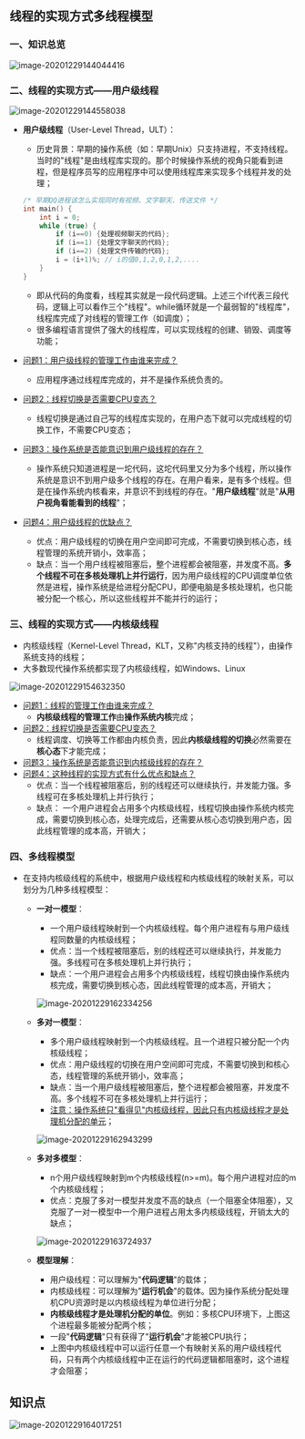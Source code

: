 ## 线程的实现方式多线程模型

### 一、知识总览

![image-20201229144044416](assets/02.06/image-20201229144044416.png)

### 二、线程的实现方式——用户级线程

![image-20201229144558038](assets/02.06/image-20201229144558038.png)

- **用户级线程**（User-Level Thread，ULT）：

  - 历史背景：早期的操作系统（如：早期Unix）只支持进程，不支持线程。当时的"线程"是由线程库实现的。那个时候操作系统的视角只能看到进程，但是程序员写的应用程序中可以使用线程库来实现多个线程并发的处理；

  ```c
  /* 早期QQ进程该怎么实现同时有视频、文字聊天、传送文件 */
  int main() {
      int i = 0;
      while (true) {
          if (i==0) {处理视频聊天的代码};
          if (i==1) {处理文字聊天的代码};
          if (i==2) {处理文件传输的代码};
          i = (i+1)%; // i的值0,1,2,0,1,2,....
      }
  }
  ```

  - 即从代码的角度看，线程其实就是一段代码逻辑。上述三个if代表三段代码，逻辑上可以看作三个"线程"。while循环就是一个最弱智的"线程库"，线程库完成了对线程的管理工作（如调度）；
  - 很多编程语言提供了强大的线程库，可以实现线程的创建、销毁、调度等功能；

- <u>问题1：用户级线程的管理工作由谁来完成？</u>
  - 应用程序通过线程库完成的，并不是操作系统负责的。

- <u>问题2：线程切换是否需要CPU变态？</u>
  - 线程切换是通过自己写的线程库实现的，在用户态下就可以完成线程的切换工作，不需要CPU变态；
- <u>问题3：操作系统是否能意识到用户级线程的存在？</u>
  - 操作系统只知道进程是一坨代码，这坨代码里又分为多个线程，所以操作系统是意识不到用户级多个线程的存在。在用户看来，是有多个线程。但是在操作系统内核看来，并意识不到线程的存在。"**用户级线程**"就是"**从用户视角看能看到的线程**"；
- <u>问题4：用户级线程的优缺点？</u>
  - 优点：用户级线程的切换在用户空间即可完成，不需要切换到核心态，线程管理的系统开销小，效率高；
  - 缺点：当一个用户线程被阻塞后，整个进程都会被阻塞，并发度不高。**多个线程不可在多核处理机上并行运行**，因为用户级线程的CPU调度单位依然是进程，操作系统是给进程分配CPU，即便电脑是多核处理机，也只能被分配一个核心，所以这些线程并不能并行的运行；

### 三、线程的实现方式——内核级线程

- 内核级线程（Kernel-Level Thread，KLT，又称"内核支持的线程"），由操作系统支持的线程；
- 大多数现代操作系统都实现了内核级线程，如Windows、Linux

![image-20201229154632350](assets/02.06/image-20201229154632350.png)

- <u>问题1：线程的管理工作由谁来完成？</u>
  - **内核级线程的管理工作**由**操作系统内核**完成；
- <u>问题2：线程切换是否需要CPU变态？</u>
  - 线程调度、切换等工作都由内核负责，因此**内核级线程的切换**必然需要在**核心态**下才能完成；
- <u>问题3：操作系统是否能意识到内核级线程的存在？</u>
- <u>问题4：这种线程的实现方式有什么优点和缺点？</u>
  - 优点：当一个线程被阻塞后，别的线程还可以继续执行，并发能力强。多线程可在多核处理机上并行执行；
  - 缺点： 一个用户进程会占用多个内核级线程，线程切换由操作系统内核完成，需要切换到核心态，处理完成后，还需要从核心态切换到用户态，因此线程管理的成本高，开销大；

### 四、多线程模型

- 在支持内核级线程的系统中，根据用户级线程和内核级线程的映射关系，可以划分为几种多线程模型：

  - **一对一模型**：

    - 一个用户级线程映射到一个内核级线程。每个用户进程有与用户级线程同数量的内核级线程；
    - 优点：当一个线程被阻塞后，别的线程还可以继续执行，并发能力强。多线程可在多核处理机上并行执行；
    - 缺点：一个用户进程会占用多个内核级线程，线程切换由操作系统内核完成，需要切换到核心态，因此线程管理的成本高，开销大；

    ![image-20201229162334256](assets/02.06/image-20201229162334256.png)

  - **多对一模型**：

    - 多个用户级线程映射到一个内核级线程。且一个进程只被分配一个内核级线程；
    - 优点：用户级线程的切换在用户空间即可完成，不需要切换到和核心态，线程管理的系统开销小，效率高；
    - 缺点：当一个用户级线程被阻塞后，整个进程都会被阻塞，并发度不高。多个线程不可在多核处理机上并行运行；
    - <u>注意：操作系统只"看得见"内核级线程，因此只有内核级线程才是处理机分配的单元</u>；

    ![image-20201229162943299](assets/02.06/image-20201229162943299.png)

  - **多对多模型**：

    - n个用户级线程映射到m个内核级线程(n>=m)。每个用户进程对应的m个内核级线程；
    - 优点：克服了多对一模型并发度不高的缺点（一个阻塞全体阻塞），又克服了一对一模型中一个用户进程占用太多内核级线程，开销太大的缺点；

    ![image-20201229163724937](assets/02.06/image-20201229163724937.png)

  - **模型理解**：

    - 用户级线程：可以理解为"**代码逻辑**"的载体；
    - 内核级线程：可以理解为"**运行机会**"的载体。因为操作系统分配处理机CPU资源时是以内核级线程为单位进行分配；
    - **内核级线程才是处理机分配的单位**。例如：多核CPU环境下，上图这个进程最多能被分配两个核；
    - 一段"**代码逻辑**"只有获得了"**运行机会**"才能被CPU执行；
    - 上图中内核级线程中可以运行任意一个有映射关系的用户级线程代码，只有两个内核级线程中正在运行的代码逻辑都阻塞时，这个进程才会阻塞；

## 知识点

![image-20201229164017251](assets/02.06/image-20201229164017251.png)